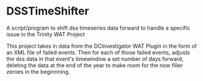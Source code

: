 # DSSTimeShifter
A script/program to shift dss timeseries data forward to handle a specific issue in the Trinity WAT Project

This project takes in data from the DCInvestigator WAT Plugin in the form of an XML file of failed events. Then for each of those failed events, adjusts the dss data in that 
event's timewindow a set number of days forward, deleting the data at the end of the year to make room for the now filler zeroes in the beginnning.
